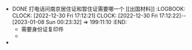 - DONE 打电话问南京居住证和暂住证需要哪一个 [[出国材料]]
  :LOGBOOK:
  CLOCK: [2022-12-30 Fri 17:12:21]
  CLOCK: [2022-12-30 Fri 17:12:22]--[2023-01-08 Sun 00:23:32] =>  199:11:10
  :END:
	- 需要身份证复印件
	-
-